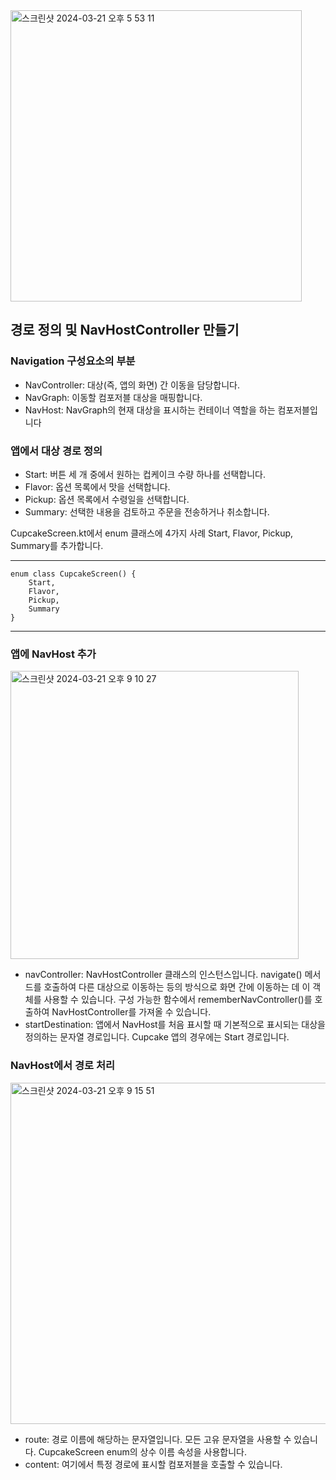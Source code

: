 
<img width="466" alt="스크린샷 2024-03-21 오후 5 53 11" src="https://github.com/giyoungjang/kotlin-study/assets/126555597/56dfd59d-1e24-456a-9c95-cc6ad511f92f">

## 경로 정의 및 NavHostController 만들기

### Navigation 구성요소의 부분

- NavController: 대상(즉, 앱의 화면) 간 이동을 담당합니다.
- NavGraph: 이동할 컴포저블 대상을 매핑합니다.
- NavHost: NavGraph의 현재 대상을 표시하는 컨테이너 역할을 하는 컴포저블입니다

### 앱에서 대상 경로 정의

- Start: 버튼 세 개 중에서 원하는 컵케이크 수량 하나를 선택합니다.
- Flavor: 옵션 목록에서 맛을 선택합니다.
- Pickup: 옵션 목록에서 수령일을 선택합니다.
- Summary: 선택한 내용을 검토하고 주문을 전송하거나 취소합니다.

CupcakeScreen.kt에서 enum 클래스에 4가지 사례 Start, Flavor, Pickup, Summary를 추가합니다.

---

    enum class CupcakeScreen() {
        Start,
        Flavor,
        Pickup,
        Summary
    }

---

### 앱에 NavHost 추가

<img width="461" alt="스크린샷 2024-03-21 오후 9 10 27" src="https://github.com/giyoungjang/kotlin-study/assets/126555597/068ab76d-77dc-48b5-8229-e7d933d62d79">

- navController: NavHostController 클래스의 인스턴스입니다. navigate() 메서드를 호출하여 다른 대상으로 이동하는 등의 방식으로 화면 간에 이동하는 데 이 객체를 사용할 수 있습니다. 구성 가능한 함수에서 rememberNavController()를 호출하여 NavHostController를 가져올 수 있습니다.
- startDestination: 앱에서 NavHost를 처음 표시할 때 기본적으로 표시되는 대상을 정의하는 문자열 경로입니다. Cupcake 앱의 경우에는 Start 경로입니다.

### NavHost에서 경로 처리

<img width="546" alt="스크린샷 2024-03-21 오후 9 15 51" src="https://github.com/giyoungjang/kotlin-study/assets/126555597/b21dfcc1-66f1-4988-8698-7c880ca88960">

- route: 경로 이름에 해당하는 문자열입니다. 모든 고유 문자열을 사용할 수 있습니다. CupcakeScreen enum의 상수 이름 속성을 사용합니다.
- content: 여기에서 특정 경로에 표시할 컴포저블을 호출할 수 있습니다.























